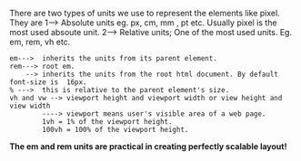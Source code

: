 There are two types of units we use to represent the elements like pixel.
They are 1--> Absolute units eg. px, cm, mm , pt etc. 
    Usually pixel is the most used absoute unit.
2--> Relative units;
    One of the most used units. Eg. em, rem, vh etc.
    
    em--->  inherits the units from its parent element.
    rem---> root em.
        --> inherits the units from the root html document. By default font-size is  16px.
    % --->  this is relative to the parent element's size.
    vh and vw --> viewport height and viewport width or view height and view width
            ----> viewport means user's visible area of a web page.
            1vh = 1% of the viewport height.
            100vh = 100% of the viewport height.
**The em and rem units are practical in creating perfectly scalable layout!**
            